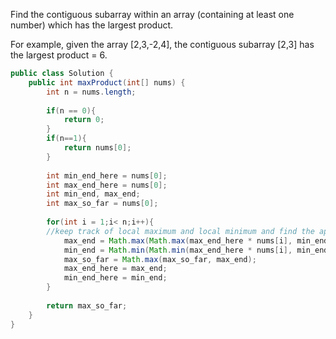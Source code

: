Find the contiguous subarray within an array (containing at least one number) which has the largest product.

For example, given the array [2,3,-2,4],
the contiguous subarray [2,3] has the largest product = 6.

```java
public class Solution {
    public int maxProduct(int[] nums) {
        int n = nums.length;
        
        if(n == 0){
            return 0;
        }
        if(n==1){
            return nums[0];
        }
        
        int min_end_here = nums[0];
        int max_end_here = nums[0];
        int min_end, max_end;
        int max_so_far = nums[0];
        
        for(int i = 1;i< n;i++){
        //keep track of local maximum and local minimum and find the appropriate max and min by multiplying nums[i]
            max_end = Math.max(Math.max(max_end_here * nums[i], min_end_here * nums[i]), nums[i]);
            min_end = Math.min(Math.min(max_end_here * nums[i], min_end_here * nums[i]), nums[i]);
            max_so_far = Math.max(max_so_far, max_end);
            max_end_here = max_end;
            min_end_here = min_end;
        }
        
        return max_so_far;
    }
}

```
